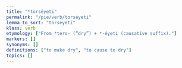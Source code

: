 ```yaml
---
title: "*torséyeti"
permalink: "/pie/verb/torséyeti"
lemma_to_sort: "torseyeti"
klass: verb
etymology: ["From *ters- (“dry”) +‎ *-éyeti (causative suffix)."]
markers: []
synonyms: []
definitions: ["to make dry", "to cause to dry"]
topics: []
---
```

